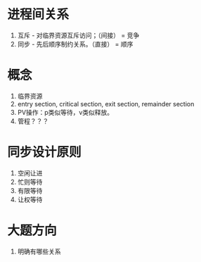 # 进程间关系
1. 互斥 - 对临界资源互斥访问；（间接） = 竞争
2. 同步 - 先后顺序制约关系。（直接） = 顺序

# 概念
1. 临界资源
2. entry section, critical section, exit section, remainder section
3. PV操作：p类似等待，v类似释放。
4. 管程？？？


# 同步设计原则
1. 空闲让进
2. 忙则等待
3. 有限等待
4. 让权等待

# 大题方向
1. 明确有哪些关系
